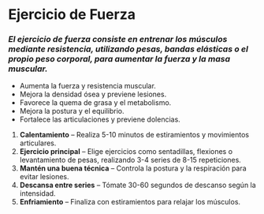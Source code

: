 # Ejercicio de Fuerza

### *El ejercicio de fuerza consiste en entrenar los músculos mediante resistencia, utilizando pesas, bandas elásticas o el propio peso corporal, para aumentar la fuerza y la masa muscular.*

- Aumenta la fuerza y resistencia muscular.
- Mejora la densidad ósea y previene lesiones.
- Favorece la quema de grasa y el metabolismo.
- Mejora la postura y el equilibrio.
- Fortalece las articulaciones y previene dolencias.

1. **Calentamiento** – Realiza 5-10 minutos de estiramientos y movimientos articulares.
2. **Ejercicio principal** – Elige ejercicios como sentadillas, flexiones o levantamiento de pesas, realizando 3-4 series de 8-15 repeticiones.
3. **Mantén una buena técnica** – Controla la postura y la respiración para evitar lesiones.
4. **Descansa entre series** – Tómate 30-60 segundos de descanso según la intensidad.
5. **Enfriamiento** – Finaliza con estiramientos para relajar los músculos.